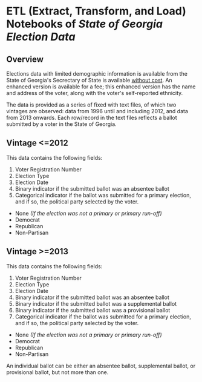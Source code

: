 # ETL (Extract, Transform, and Load) Notebooks of _State of Georgia Election Data_

## Overview

Elections data with limited demographic information is available from the State of Georgia's Secrectary of State is available [without cost](https://elections.sos.ga.gov/Elections/voterhistory.do). An enhanced version is available for a fee; this enhanced version has the name and address of the voter, along with the voter's self-reported ethnicity. 

The data is provided as a series of fixed with text files, of which two vintages are observed: data from 1996 until and including 2012, and data from 2013 onwards. Each row/record in the text files reflects a ballot submitted by a voter in the State of Georgia. 

## Vintage <=2012

This data contains the following fields:
1. Voter Registration Number
2. Election Type
3. Election Date
4. Binary indicator if the submitted ballot was an absentee ballot
5. Categorical indicator if the ballot was submitted for a primary election, and if so, the political party selected by the voter.
  * None _(If the election was not a primary or primary run-off)_
  * Democrat
  * Republican
  * Non-Partisan

## Vintage >=2013

This data contains the following fields:
1. Voter Registration Number
2. Election Type
3. Election Date
4. Binary indicator if the submitted ballot was an absentee ballot
5. Binary indicator if the submitted ballot was a supplemental ballot
6. Binary indicator if the submitted ballot was a provisional ballot
7. Categorical indicator if the ballot was submitted for a primary election, and if so, the political party selected by the voter.
  * None _(If the election was not a primary or primary run-off)_
  * Democrat
  * Republican
  * Non-Partisan
 
An individual ballot can be either an absentee ballot, supplemental ballot, or provisional ballot, but not more than one.


